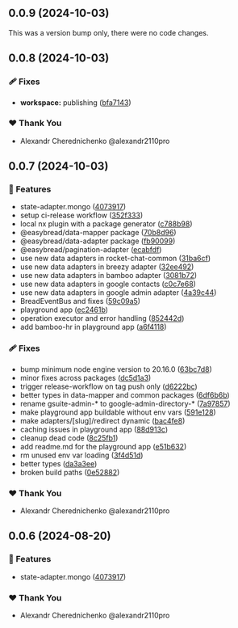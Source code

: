## 0.0.9 (2024-10-03)

This was a version bump only, there were no code changes.

## 0.0.8 (2024-10-03)


### 🩹 Fixes

- **workspace:** publishing ([bfa7143](https://github.com/easybread/easybread/commit/bfa7143))

### ❤️  Thank You

- Alexandr Cherednichenko @alexandr2110pro

## 0.0.7 (2024-10-03)


### 🚀 Features

- state-adapter.mongo ([4073917](https://github.com/easybread/easybread/commit/4073917))
- setup ci-release workflow ([352f333](https://github.com/easybread/easybread/commit/352f333))
- local nx plugin with a package generator ([c788b98](https://github.com/easybread/easybread/commit/c788b98))
- @easybread/data-mapper package ([70b8d96](https://github.com/easybread/easybread/commit/70b8d96))
- @easybread/data-adapter package ([fb90099](https://github.com/easybread/easybread/commit/fb90099))
- @easybread/pagination-adapter ([ecabfdf](https://github.com/easybread/easybread/commit/ecabfdf))
- use new data adapters in rocket-chat-common ([31ba6cf](https://github.com/easybread/easybread/commit/31ba6cf))
- use new data adapters in breezy adapter ([32ee492](https://github.com/easybread/easybread/commit/32ee492))
- use new data adapters in bamboo adapter ([3081b72](https://github.com/easybread/easybread/commit/3081b72))
- use new data adapters in google contacts ([c0c7e68](https://github.com/easybread/easybread/commit/c0c7e68))
- use new data adapters in google admin adapter ([4a39c44](https://github.com/easybread/easybread/commit/4a39c44))
- BreadEventBus and fixes ([59c09a5](https://github.com/easybread/easybread/commit/59c09a5))
- playground app ([ec2461b](https://github.com/easybread/easybread/commit/ec2461b))
- operation executor and error handling ([852442d](https://github.com/easybread/easybread/commit/852442d))
- add bamboo-hr in playground app ([a6f4118](https://github.com/easybread/easybread/commit/a6f4118))

### 🩹 Fixes

- bump minimum node engine version to 20.16.0 ([63bc7d8](https://github.com/easybread/easybread/commit/63bc7d8))
- minor fixes across packages ([dc5d1a3](https://github.com/easybread/easybread/commit/dc5d1a3))
- trigger release-workflow on tag push only ([d6222bc](https://github.com/easybread/easybread/commit/d6222bc))
- better types in data-mapper and common packages ([6df6b6b](https://github.com/easybread/easybread/commit/6df6b6b))
- rename gsuite-admin-* to google-admin-directory-* ([7a97857](https://github.com/easybread/easybread/commit/7a97857))
- make playground app buildable without env vars ([591e128](https://github.com/easybread/easybread/commit/591e128))
- make adapters/[slug]/redirect dynamic ([bac4fe8](https://github.com/easybread/easybread/commit/bac4fe8))
- caching issues in playground app ([88d913c](https://github.com/easybread/easybread/commit/88d913c))
- cleanup dead code ([8c25fb1](https://github.com/easybread/easybread/commit/8c25fb1))
- add readme.md for the playground app ([e51b632](https://github.com/easybread/easybread/commit/e51b632))
- rm unused env var loading ([3f4d51d](https://github.com/easybread/easybread/commit/3f4d51d))
- better types ([da3a3ee](https://github.com/easybread/easybread/commit/da3a3ee))
- broken build paths ([0e52882](https://github.com/easybread/easybread/commit/0e52882))

### ❤️  Thank You

- Alexandr Cherednichenko @alexandr2110pro

## 0.0.6 (2024-08-20)


### 🚀 Features

- state-adapter.mongo ([4073917](https://github.com/easybread/easybread/commit/4073917))

### ❤️  Thank You

- Alexandr Cherednichenko @alexandr2110pro